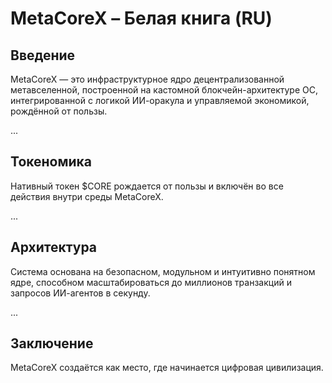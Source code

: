 # MetaCoreX – Белая книга (RU)

## Введение

MetaCoreX — это инфраструктурное ядро децентрализованной метавселенной, построенной на кастомной блокчейн-архитектуре ОС, интегрированной с логикой ИИ-оракула и управляемой экономикой, рождённой от пользы.

...

## Токеномика

Нативный токен $CORE рождается от пользы и включён во все действия внутри среды MetaCoreX.

...

## Архитектура

Система основана на безопасном, модульном и интуитивно понятном ядре, способном масштабироваться до миллионов транзакций и запросов ИИ-агентов в секунду.

...

## Заключение

MetaCoreX создаётся как место, где начинается цифровая цивилизация.
